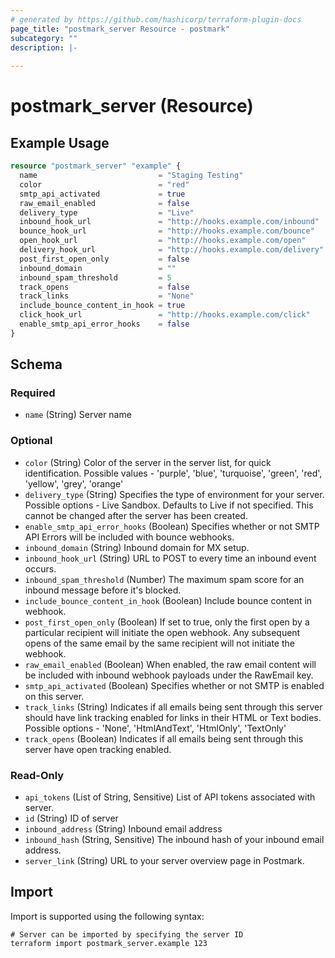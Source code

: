 ```yaml
---
# generated by https://github.com/hashicorp/terraform-plugin-docs
page_title: "postmark_server Resource - postmark"
subcategory: ""
description: |-
  
---
```


# postmark_server (Resource)



## Example Usage

```terraform
resource "postmark_server" "example" {
  name                           = "Staging Testing"
  color                          = "red"
  smtp_api_activated             = true
  raw_email_enabled              = false
  delivery_type                  = "Live"
  inbound_hook_url               = "http://hooks.example.com/inbound"
  bounce_hook_url                = "http://hooks.example.com/bounce"
  open_hook_url                  = "http://hooks.example.com/open"
  delivery_hook_url              = "http://hooks.example.com/delivery"
  post_first_open_only           = false
  inbound_domain                 = ""
  inbound_spam_threshold         = 5
  track_opens                    = false
  track_links                    = "None"
  include_bounce_content_in_hook = true
  click_hook_url                 = "http://hooks.example.com/click"
  enable_smtp_api_error_hooks    = false
}
```

<!-- schema generated by tfplugindocs -->
## Schema

### Required

- `name` (String) Server name

### Optional

- `color` (String) Color of the server in the server list, for quick identification. Possible values - 'purple', 'blue', 'turquoise', 'green', 'red', 'yellow', 'grey', 'orange'
- `delivery_type` (String) Specifies the type of environment for your server. Possible options - Live Sandbox. Defaults to Live if not specified. This cannot be changed after the server has been created.
- `enable_smtp_api_error_hooks` (Boolean) Specifies whether or not SMTP API Errors will be included with bounce webhooks.
- `inbound_domain` (String) Inbound domain for MX setup.
- `inbound_hook_url` (String) URL to POST to every time an inbound event occurs.
- `inbound_spam_threshold` (Number) The maximum spam score for an inbound message before it's blocked.
- `include_bounce_content_in_hook` (Boolean) Include bounce content in webhook.
- `post_first_open_only` (Boolean) If set to true, only the first open by a particular recipient will initiate the open webhook. Any subsequent opens of the same email by the same recipient will not initiate the webhook.
- `raw_email_enabled` (Boolean) When enabled, the raw email content will be included with inbound webhook payloads under the RawEmail key.
- `smtp_api_activated` (Boolean) Specifies whether or not SMTP is enabled on this server.
- `track_links` (String) Indicates if all emails being sent through this server should have link tracking enabled for links in their HTML or Text bodies. Possible options - 'None', 'HtmlAndText', 'HtmlOnly', 'TextOnly'
- `track_opens` (Boolean) Indicates if all emails being sent through this server have open tracking enabled.

### Read-Only

- `api_tokens` (List of String, Sensitive) List of API tokens associated with server.
- `id` (String) ID of server
- `inbound_address` (String) Inbound email address
- `inbound_hash` (String, Sensitive) The inbound hash of your inbound email address.
- `server_link` (String) URL to your server overview page in Postmark.

## Import

Import is supported using the following syntax:

```shell
# Server can be imported by specifying the server ID
terraform import postmark_server.example 123
```
